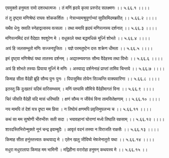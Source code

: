 एवमुक्तो हनुमता रामो दशरथात्मजः ।
तं मणिं हृदये कृत्वा प्ररुरोद सलक्ष्मणः ।। ५.६६.१ ।।।।

तं तु दृष्ट्वा मणिश्रेष्ठं राघवः शोककर्शितः ।
नेत्राभ्यामश्रुपूर्णाभ्यां सुग्रीवमिदमब्रवीत् ।। ५.६६.२ ।।।।

यथैव धेनुः स्रवति स्नेहाद्वत्सस्य वत्सला ।
तथा ममापि हृदयं मणिरत्नस्य दर्शनात् ।। ५.६६.३ ।।।।

मणिरत्नमिदं दत्तं वैदेह्याः श्वशुरेण मे ।
वधूकाले यथा बद्धमधिकं मूर्ध्नि शोभते ।। ५.६६.४ ।।।।

अयं हि जलसम्भूतो मणिः सज्जनपूजितः ।
यज्ञे परमतुष्टेन दत्तः शक्रेण धीमता ।। ५.६६.५ ।।।।

इमं दृष्ट्वा मणिश्रेष्ठं यथा तातस्य दर्शनम् ।
अद्यास्म्यवगतः सौम्य वैदेहस्य तथा विभोः ।। ५.६६.६ ।।।।

अयं हि शोभते तस्याः प्रियाया मूर्ध्नि मे मणिः ।
अस्याद्य दर्शनेनाहं प्राप्तां तामिव चिन्तये ।। ५.६६.७ ।।।।

किमाह सीता वैदेही ब्रूहि सौम्य पुनः पुनः ।
पिपासुमिव तोयेन सिञ्चन्ति वाक्यवारिणा ।। ५.६६.८ ।।।।

इतस्तु किं दुःखतरं यदिमं वारिसम्भवम् ।
मणिं पश्यामि सौमित्रे वैदेहीमागतं विना ।। ५.६६.९ ।।।।

चिरं जीवति वैदेही यदि मासं धरिष्यति ।
क्षणं सौम्य न जीवेयं विना तामसितेक्षणाम् ।। ५.६६.१० ।।।।

नय मामपि तं देशं यत्र दृष्टा मम प्रिया ।
न तिष्ठेयं क्षणमपि प्रवृत्तिमुपलभ्य च ।। ५.६६.११ ।।।।

कथं सा मम सुश्रोणी भीरुभीरुः सती सदा ।
भयावहानां घोराणां मध्ये तिष्ठति रक्षसाम् ।। ५.६६.१२ ।।।।

शारदस्तिभिरोन्मुक्तो नूनं चन्द्र इवाम्बुदैः ।
आवृतं वदनं तस्या न विराजति राक्षसैः ।। ५.६६.१३ ।।।।

किमाह सीता हनुंस्तत्त्वतः कथयाद्य मे ।
एतेन खलु जीविष्ये भेषजेनातुरो यथा ।। ५.६६.१४ ।।।।

मधुरा मधुरालापा किमाह मम भामिनी ।
मद्विहीना वरारोहा हनुमन् कथयस्व मे ।। ५.६६.१५ ।।

